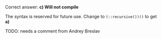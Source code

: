 Correct answer: **c) Will not compile**

The syntax is reserved for future use. 
Change to `(::recursive())()` to get **a)**

TODO: needs a comment from Andrey Breslav
